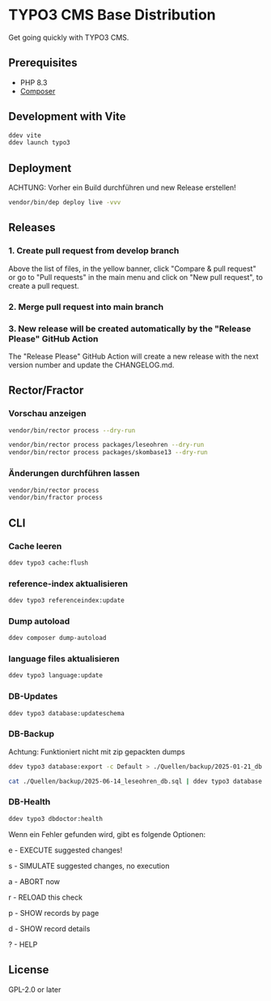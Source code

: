 # TYPO3 CMS Base Distribution

Get going quickly with TYPO3 CMS.

## Prerequisites

* PHP 8.3
* [Composer](https://getcomposer.org/download/)

## Development with Vite

```bash
ddev vite
ddev launch typo3
```

## Deployment

ACHTUNG: Vorher ein Build durchführen und new Release erstellen!

```bash
vendor/bin/dep deploy live -vvv
```

## Releases

### 1. Create pull request from develop branch

Above the list of files, in the yellow banner, click "Compare & pull request" or go to "Pull requests" in the main menu and click on "New pull request", to create a pull request.

### 2. Merge pull request into main branch

### 3. New release will be created automatically by the "Release Please" GitHub Action

The "Release Please" GitHub Action will create a new release with the next version number and update the CHANGELOG.md.

## Rector/Fractor

### Vorschau anzeigen

```bash
vendor/bin/rector process --dry-run

vendor/bin/rector process packages/leseohren --dry-run
vendor/bin/rector process packages/skombase13 --dry-run
```

### Änderungen durchführen lassen

```bash
vendor/bin/rector process
vendor/bin/fractor process
```

## CLI

### Cache leeren

```bash
ddev typo3 cache:flush
```

### reference-index aktualisieren

```bash
ddev typo3 referenceindex:update
```
### Dump autoload

```bash
ddev composer dump-autoload
```

### language files aktualisieren

```bash
ddev typo3 language:update
```

### DB-Updates

```bash
ddev typo3 database:updateschema
```

### DB-Backup
Achtung: Funktioniert nicht mit zip gepackten dumps
```bash
ddev typo3 database:export -c Default > ./Quellen/backup/2025-01-21_db.sql

cat ./Quellen/backup/2025-06-14_leseohren_db.sql | ddev typo3 database:import --connection Default
```

### DB-Health

```bash
ddev typo3 dbdoctor:health
```
Wenn ein Fehler gefunden wird, gibt es folgende Optionen:

e - EXECUTE suggested changes!

s - SIMULATE suggested changes, no execution

a - ABORT now

r - RELOAD this check

p - SHOW records by page

d - SHOW record details

? - HELP

## License

GPL-2.0 or later

